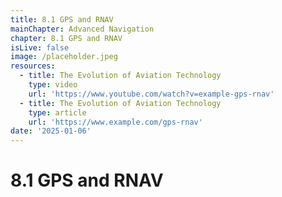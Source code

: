 ```yaml
---
title: 8.1 GPS and RNAV
mainChapter: Advanced Navigation
chapter: 8.1 GPS and RNAV
isLive: false
image: /placeholder.jpeg
resources:
  - title: The Evolution of Aviation Technology
    type: video
    url: 'https://www.youtube.com/watch?v=example-gps-rnav'
  - title: The Evolution of Aviation Technology
    type: article
    url: 'https://www.example.com/gps-rnav'
date: '2025-01-06'
---
```


# 8.1 GPS and RNAV

